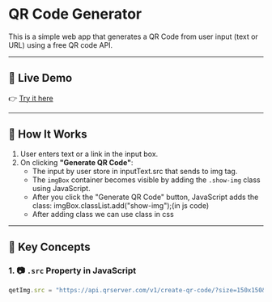 # QR Code Generator

This is a simple web app that generates a QR Code from user input (text or URL) using a free QR code API.

---

## 🔗 Live Demo
👉 [Try it here](https://sameerchore.github.io/QR-code-generator/)

---

## 🧠 How It Works

1. User enters text or a link in the input box.
2. On clicking **"Generate QR Code"**:
   - The input by user store in inputText.src that sends to img tag.
   - The `imgBox` container becomes visible by adding the `.show-img` class using JavaScript.
   - After you click the "Generate QR Code" button, JavaScript adds the class: imgBox.classList.add("show-img");(in js code)
   - After adding class we can use class in css


---

## 📌 Key Concepts

### 1. 📷 `.src` Property in JavaScript

```js
qetImg.src = "https://api.qrserver.com/v1/create-qr-code/?size=150x150&data=" + inputText.value;


